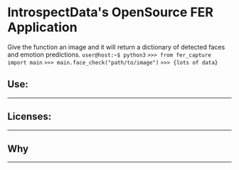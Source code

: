 # IntrospectData's OpenSource FER Application
Give the function an image and it will return a dictionary of detected faces and emotion predictions.
`user@host:~$ python3`
`>>> from fer_capture import main`
`>>> main.face_check("path/to/image")`
`>>> {lots of data}`

## Use:
---

## Licenses:
---

## Why
---
